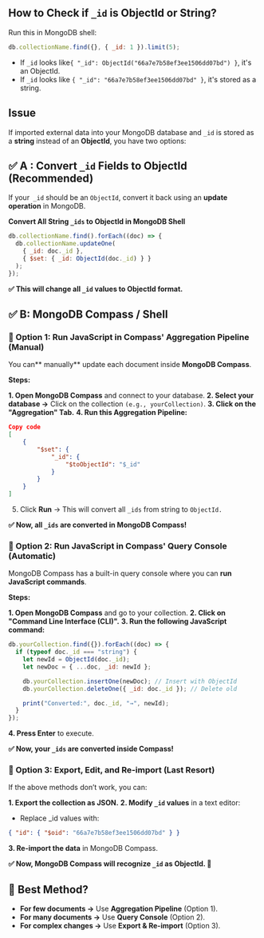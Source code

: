 ## How to Check if `_id` is ObjectId or String?

Run this in MongoDB shell:

```javascript
db.collectionName.find({}, { _id: 1 }).limit(5);
```

- If `_id` looks like`{ "_id": ObjectId("66a7e7b58ef3ee1506dd07bd") }`, it's an ObjectId.
- If `_id` looks like `{ "_id": "66a7e7b58ef3ee1506dd07bd" }`, it's stored as a string.

## Issue

If imported external data into your MongoDB database and `_id` is stored as a **string** instead of an **ObjectId**, you have two options:

## ✅ A : Convert `_id` Fields to ObjectId (Recommended)

If your` _id` should be an `ObjectId`, convert it back using an **update operation** in MongoDB.

**Convert All String `_ids` to ObjectId in MongoDB Shell**

```javascript
db.collectionName.find().forEach((doc) => {
  db.collectionName.updateOne(
    { _id: doc._id },
    { $set: { _id: ObjectId(doc._id) } }
  );
});
```

**✅ This will change all `_id` values to ObjectId format.**

## ✅ B: MongoDB Compass / Shell

### 🔹 Option 1: Run JavaScript in Compass' Aggregation Pipeline (Manual)

You can** manually** update each document inside **MongoDB Compass**.

**Steps:**

**1. Open MongoDB Compass** and connect to your database.
**2. Select your database →** Click on the collection `(e.g., yourCollection)`.
**3. Click on the "Aggregation" Tab.**
**4. Run this Aggregation Pipeline:**

```json
Copy code
[
    {
        "$set": {
            "_id": {
                "$toObjectId": "$_id"
            }
        }
    }
]
```

5. Click **Run** → This will convert all `_ids` from string to `ObjectId.`

**✅ Now, all `_ids` are converted in MongoDB Compass!**

### 🔹 Option 2: Run JavaScript in Compass' Query Console (Automatic)

MongoDB Compass has a built-in query console where you can **run JavaScript commands**.

**Steps:**

**1. Open MongoDB Compass** and go to your collection.
**2. Click on "Command Line Interface (CLI)".**
**3. Run the following JavaScript command:**

```javascript
db.yourCollection.find({}).forEach((doc) => {
  if (typeof doc._id === "string") {
    let newId = ObjectId(doc._id);
    let newDoc = { ...doc, _id: newId };

    db.yourCollection.insertOne(newDoc); // Insert with ObjectId
    db.yourCollection.deleteOne({ _id: doc._id }); // Delete old

    print("Converted:", doc._id, "→", newId);
  }
});
```

**4. Press Enter** to execute.

**✅ Now, your `_ids` are converted inside Compass!**

### 🔹 Option 3: Export, Edit, and Re-import (Last Resort)

If the above methods don’t work, you can:

**1. Export the collection as JSON.**
**2. Modify `_id` values** in a text editor:

- Replace \_id values with:

```json
{ "id": { "$oid": "66a7e7b58ef3ee1506dd07bd" } }
```

**3. Re-import the data** in MongoDB Compass.

**✅ Now, MongoDB Compass will recognize `_id` as ObjectId. 🚀**

## 🎯 Best Method?

- **For few documents →** Use **Aggregation Pipeline** (Option 1).
- **For many documents →** Use **Query Console** (Option 2).
- **For complex changes →** Use **Export & Re-import** (Option 3).
